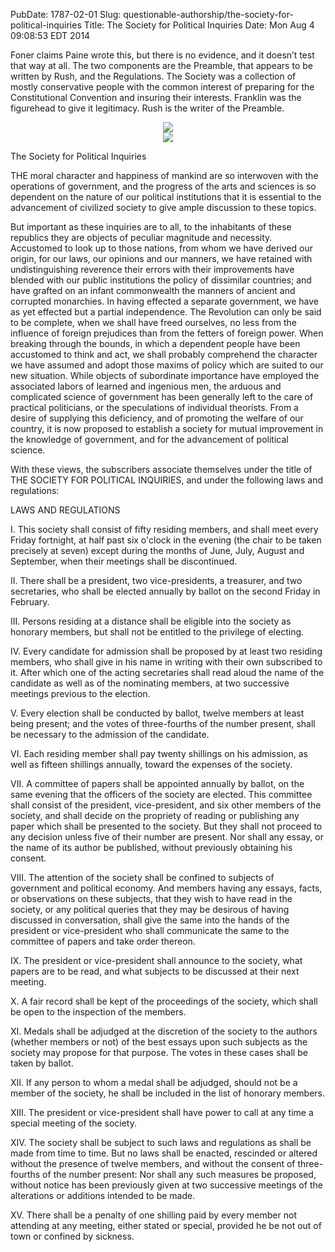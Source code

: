 PubDate: 1787-02-01
Slug: questionable-authorship/the-society-for-political-inquiries
Title: The Society for Political Inquiries
Date: Mon Aug  4 09:08:53 EDT 2014


   Foner claims Paine wrote this, but there is no evidence, and it doesn’t test that way at all. The two components are
   the Preamble, that appears to be written by Rush, and the Regulations. The Society was a collection of mostly conservative
   people with the common interest of preparing for the Constitutional Convention and insuring their interests. Franklin
   was the figurehead to give it legitimacy. Rush is the writer of the Preamble.

<center><img src="/images/the-society-for-political-inquiries-c.png"></center>
<center><img src="/images/the-society-for-political-inquiries-m.png"></center>


   The Society for Political Inquiries

   THE moral character and happiness of mankind are so interwoven with the
   operations of government, and the progress of the arts and sciences is so
   dependent on the nature of our political institutions that it is essential
   to the advancement of civilized society to give ample discussion to these
   topics.

   But important as these inquiries are to all, to the inhabitants of these
   republics they are objects of peculiar magnitude and necessity. Accustomed
   to look up to those nations, from whom we have derived our origin, for our
   laws, our opinions and our manners, we have retained with undistinguishing
   reverence their errors with their improvements have blended with our
   public institutions the policy of dissimilar countries; and have grafted
   on an infant commonwealth the manners of ancient and corrupted monarchies.
   In having effected a separate government, we have as yet effected but a
   partial independence. The Revolution can only be said to be complete, when
   we shall have freed ourselves, no less from the influence of foreign
   prejudices than from the fetters of foreign power. When breaking through
   the bounds, in which a dependent people have been accustomed to think and
   act, we shall probably comprehend the character we have assumed and adopt
   those maxims of policy which are suited to our new situation. While
   objects of subordinate importance have employed the associated labors of
   learned and ingenious men, the arduous and complicated science of
   government has been generally left to the care of practical politicians,
   or the speculations of individual theorists. From a desire of supplying
   this deficiency, and of promoting the welfare of our country, it is now
   proposed to establish a society for mutual improvement in the knowledge of
   government, and for the advancement of political science.

   With these views, the subscribers associate themselves under the title of
   THE SOCIETY FOR POLITICAL INQUIRIES, and under the following laws and
   regulations:

   LAWS AND REGULATIONS

   I. This society shall consist of fifty residing members, and shall meet
   every Friday fortnight, at half past six o'clock in the evening (the chair
   to be taken precisely at seven) except during the months of June, July,
   August and September, when their meetings shall be discontinued.

   II. There shall be a president, two vice-presidents, a treasurer, and two
   secretaries, who shall be elected annually by ballot on the second Friday
   in February.

   III. Persons residing at a distance shall be eligible into the society as
   honorary members, but shall not be entitled to the privilege of electing.

   IV. Every candidate for admission shall be proposed by at least two
   residing members, who shall give in his name in writing with their own
   subscribed to it. After which one of the acting secretaries shall read
   aloud the name of the candidate as well as of the nominating members, at
   two successive meetings previous to the election.

   V. Every election shall be conducted by ballot, twelve members at least
   being present; and the votes of three-fourths of the number present, shall
   be necessary to the admission of the candidate.

   VI. Each residing member shall pay twenty shillings on his admission, as
   well as fifteen shillings annually, toward the expenses of the society.

   VII. A committee of papers shall be appointed annually by ballot, on the
   same evening that the officers of the society are elected. This committee
   shall consist of the president, vice-president, and six other members of
   the society, and shall decide on the propriety of reading or publishing
   any paper which shall be presented to the society. But they shall not
   proceed to any decision unless five of their number are present. Nor shall
   any essay, or the name of its author be published, without previously
   obtaining his consent.

   VIII. The attention of the society shall be confined to subjects of
   government and political economy. And members having any essays, facts, or
   observations on these subjects, that they wish to have read in the
   society, or any political queries that they may be desirous of having
   discussed in conversation, shall give the same into the hands of the
   president or vice-president who shall communicate the same to the
   committee of papers and take order thereon.

   IX. The president or vice-president shall announce to the society, what
   papers are to be read, and what subjects to be discussed at their next
   meeting.

   X. A fair record shall be kept of the proceedings of the society, which
   shall be open to the inspection of the members.

   XI. Medals shall be adjudged at the discretion of the society to the
   authors (whether members or not) of the best essays upon such subjects as
   the society may propose for that purpose. The votes in these cases shall
   be taken by ballot.

   XII. If any person to whom a medal shall be adjudged, should not be a
   member of the society, he shall be included in the list of honorary
   members.

   XIII. The president or vice-president shall have power to call at any time
   a special meeting of the society.

   XIV. The society shall be subject to such laws and regulations as shall be
   made from time to time. But no laws shall be enacted, rescinded or altered
   without the presence of twelve members, and without the consent of
   three-fourths of the number present: Nor shall any such measures be
   proposed, without notice has been previously given at two successive
   meetings of the alterations or additions intended to be made.

   XV. There shall be a penalty of one shilling paid by every member not
   attending at any meeting, either stated or special, provided he be not out
   of town or confined by sickness.


